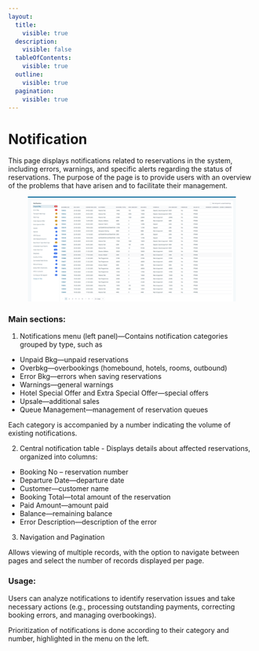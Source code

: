 ```yaml
---
layout:
  title:
    visible: true
  description:
    visible: false
  tableOfContents:
    visible: true
  outline:
    visible: true
  pagination:
    visible: true
---
```


# Notification

This page displays notifications related to reservations in the system, including errors, warnings, and specific alerts regarding the status of reservations. The purpose of the page is to provide users with an overview of the problems that have arisen and to facilitate their management.&#x20;

<figure><img src="../.gitbook/assets/image (1) (1) (1) (1) (1) (1) (1) (1) (1) (1) (1) (1) (1) (1) (1) (1) (1) (1) (1) (1) (1) (1) (1) (1) (1) (1) (1) (1) (1) (1) (1) (1) (1) (1) (1) (1) (1) (1) (1) (1).png" alt=""><figcaption></figcaption></figure>

### Main sections:

1. Notifications menu (left panel)—Contains notification categories grouped by type, such as

* Unpaid Bkg—unpaid reservations&#x20;
* Overbkg—overbookings (homebound, hotels, rooms, outbound)&#x20;
* Error Bkg—errors when saving reservations&#x20;
* Warnings—general warnings&#x20;
* Hotel Special Offer and Extra Special Offer—special offers&#x20;
* Upsale—additional sales&#x20;
* Queue Management—management of reservation queues&#x20;

Each category is accompanied by a number indicating the volume of existing notifications.&#x20;

2. Central notification table - Displays details about affected reservations, organized into columns:

* Booking No – reservation number&#x20;
* Departure Date—departure date&#x20;
* Customer—customer name&#x20;
* Booking Total—total amount of the reservation&#x20;
* Paid Amount—amount paid&#x20;
* Balance—remaining balance
* Error Description—description of the error&#x20;

3. Navigation and Pagination&#x20;

Allows viewing of multiple records, with the option to navigate between pages and select the number of records displayed per page.&#x20;

### Usage:

Users can analyze notifications to identify reservation issues and take necessary actions (e.g., processing outstanding payments, correcting booking errors, and managing overbookings).&#x20;

Prioritization of notifications is done according to their category and number, highlighted in the menu on the left.
